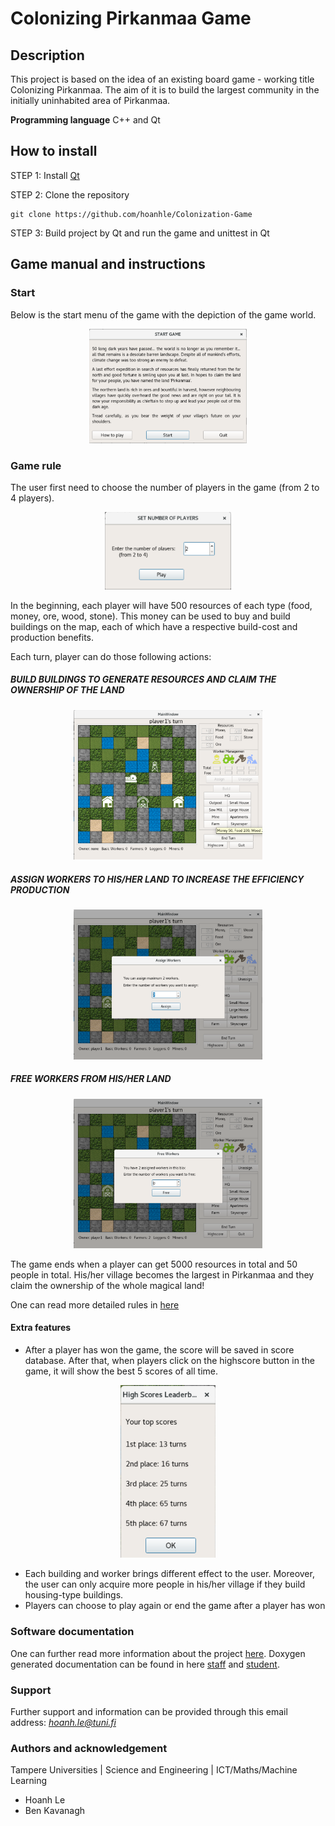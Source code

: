 # Colonizing Pirkanmaa Game

## Description

This project is based on the idea of an existing board game - working title Colonizing Pirkanmaa. The aim of it is to
build the largest community in the initially uninhabited area of Pirkanmaa.

**Programming language** C++ and Qt

## How to install

STEP 1: Install [Qt](https://www.qt.io/)

STEP 2: Clone the repository
```
git clone https://github.com/hoanhle/Colonization-Game
```
STEP 3: Build project by Qt and run the game and unittest in Qt

## Game manual and instructions

### Start

Below is the start menu of the game with the depiction of the game world.

<p align="center">
  <img  src="Documentation/Game/startDialog.png" width ="50%"; height = "50%">
</p>

### Game rule

The user first need to choose the number of players in the game (from 2 to 4 players).

<p align="center">
  <img  src="Documentation/Game/setPlayerNumberDialog.png" width ="40%"; height = "40%">
</p>
In the beginning, each player will have 500 resources of each type (food, money, ore, wood, stone). This money can be used to
buy and build buildings on the map, each of which have a respective build-cost and production benefits.

Each turn, player can do those following actions:

##### BUILD BUILDINGS TO GENERATE RESOURCES AND CLAIM THE OWNERSHIP OF THE LAND

<p align="center">
  <img  src="Documentation/Game/build.png" width ="60%"; height = "60%">
</p>

##### ASSIGN WORKERS TO HIS/HER LAND TO INCREASE THE EFFICIENCY PRODUCTION

<p align="center">
  <img  src="Documentation/Game/assign.png"  width ="60%"; height = "60%">
</p>

##### FREE WORKERS FROM HIS/HER LAND

<p align="center">
  <img  src="Documentation/Game/unassign.png"  width ="60%"; height = "60%">
</p>

The game ends when a player can get 5000 resources in total and 50 people in total. His/her village becomes the largest in Pirkanmaa and they claim the ownership of the whole magical land!

One can read more detailed rules in [here](Documentation/rules.txt)

#### Extra features

* After a player has won the game, the score will be saved in score database. After that, when players click on the highscore button in the game, it will show the best 5 scores of all time.

<p align="center">
  <img  src="Documentation/Game/highscore.png" width ="30%"; height = "30%">
</p>

* Each building and worker brings different effect to the user. Moreover, the user can only acquire more people in his/her village if they build housing-type buildings.
* Players can choose to play again or end the game after a player has won


### Software documentation

One can further read more information about the project [here](Documentation/Documentation.pdf).
Doxygen generated documentation can be found in here [staff](Documentation/Course_Doxy-documentation) and [student](Documentation/Student_Doxygen-documentation).

### Support

Further support and information can be provided through this email address: <i>hoanh.le@tuni.fi</i>

### Authors and acknowledgement

Tampere Universities | Science and Engineering | ICT/Maths/Machine Learning
- Hoanh Le
- Ben Kavanagh
